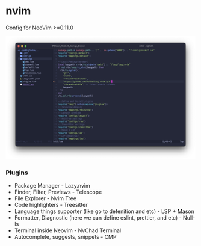 # nvim
Config for NeoVim >=0.11.0

<img width="1312" alt="neovim" src="./assets/main.png">

### Plugins
- Package Manager - Lazy.nvim
- Finder, Filter, Previews - Telescope
- File Explorer - Nvim Tree
- Code highlighters - Treesitter
- Language things supporter (like go to defenition and etc) - LSP + Mason
- Formatter, Diagnostic (here we can define eslint, prettier, and etc) - Null-ls
- Terminal inside Neovim - NvChad Terminal
- Autocomplete, suggests, snippets - CMP
